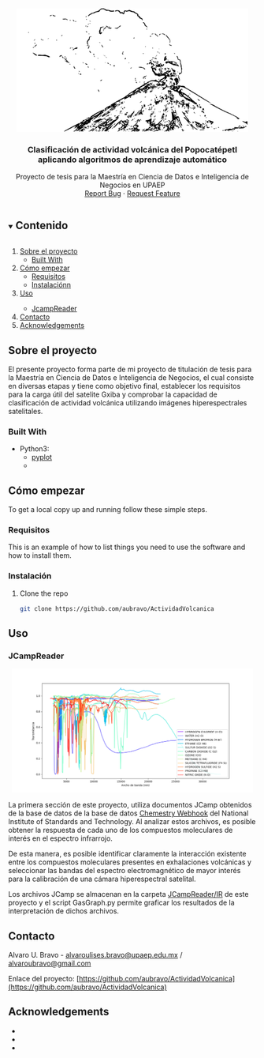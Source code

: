 <br />
<p align="center">
  <a href="https://github.com/aubravo/ActividadVolcanica">
    <img src="images/popocatepetl_logo.png" alt="Popocatepetl" height="250">
  </a>

  <h3 align="center">Clasificación de actividad volcánica del Popocatépetl aplicando algoritmos de aprendizaje automático</h3>

  <p align="center">
    Proyecto de tesis para la Maestría en Ciencia de Datos e Inteligencia de Negocios en UPAEP
    <br />
    <a href="https://github.com/aubravo/ActividadVolcanica/issues">Report Bug</a>
    ·
    <a href="https://github.com/aubravo/ActividadVolcanica/issues">Request Feature</a>
  </p>
</p>


<!-- TABLE OF CONTENTS -->
<details open="open">
  <summary><h2 style="display: inline-block">Contenido</h2></summary>
  <ol>
    <li>
      <a href="#sobre-el-proyecto">Sobre el proyecto</a>
      <ul>
        <li><a href="#built-with">Built With</a></li>
      </ul>
    </li>
    <li>
      <a href="#cómo-empezar">Cómo empezar</a>
      <ul>
        <li><a href="#requisitos">Requisitos</a></li>
        <li><a href="#instalación">Instalaciónn</a></li>
      </ul>
    </li>
    <li><a href="#uso">Uso</a></li>
    <ul>
      <li><a href="#jcampreader">JcampReader</a></li>
    </ul>
    <li><a href="#contacto">Contacto</a></li>
    <li><a href="#acknowledgements">Acknowledgements</a></li>
  </ol>
</details>



## Sobre el proyecto

El presente proyecto forma parte de mi proyecto de titulación de tesis para la Maestría en Ciencia de Datos e Inteligencia de Negocios, el cual consiste en diversas etapas y tiene como objetivo final, establecer los requisitos para la carga útil del satelite Gxiba y comprobar la capacidad de clasificación de actividad volcánica utilizando imágenes hiperespectrales satelitales.


### Built With

* Python3:
  * [pyplot](https://matplotlib.org/stable/tutorials/introductory/pyplot.html)
  * []()



<!-- GETTING STARTED -->
## Cómo empezar

To get a local copy up and running follow these simple steps.

### Requisitos

This is an example of how to list things you need to use the software and how to install them.



### Instalación

1. Clone the repo
   ```sh
   git clone https://github.com/aubravo/ActividadVolcanica
   ```

## Uso


### JCampReader
<p align="center">
  <a href="https://github.com/aubravo/ActividadVolcanica">
    <img src="images/gas_graph.png" alt="Gas Graph in Infrared" height="250">
  </a>
</p>

La primera sección de este proyecto, utiliza documentos JCamp obtenidos de la base de datos de la base de datos [Chemestry Webhook](https://webbook.nist.gov/chemistry/) del National Institute of Standards and Technology. Al analizar estos archivos, es posible obtener la respuesta de cada uno de los compuestos moleculares de interés en el espectro infrarrojo.

De esta manera, es posible identificar claramente la interacción existente entre los compuestos moleculares presentes en exhalaciones volcánicas y seleccionar las bandas del espectro electromagnético de mayor interés para la calibración de una cámara hiperespectral satelital.

Los archivos JCamp se almacenan en la carpeta [JCampReader/IR](https://github.com/aubravo/ActividadVolcanica/JCampReader/IR) de este proyecto y el script GasGraph.py permite graficar los resultados de la interpretación de dichos archivos.



<!-- CONTACT -->
## Contacto

Alvaro U. Bravo - [alvaroulises.bravo@upaep.edu.mx](mailto:alvaroulises.bravo@upaep.edu.mx) / [alvaroubravo@gmail.com](mailto:alvaroubravo@gmail.com)

Enlace del proyecto: [https://github.com/aubravo/ActividadVolcanica](https://github.com/aubravo/ActividadVolcanica)



<!-- ACKNOWLEDGEMENTS -->
## Acknowledgements

* []()
* []()
* []()
